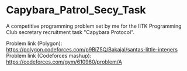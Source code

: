# Capybara_Patrol_Secy_Task
A competitive programming problem set by me for the IITK Programming Club secretary recruitment task "Capybara Protocol".

Problem link (Polygon): https://polygon.codeforces.com/p9BiZ5Q/Bakajal/santas-little-integers  
Problem link (Codeforces mashup): https://codeforces.com/gym/610960/problem/A